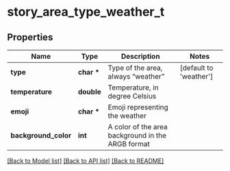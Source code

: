 # story_area_type_weather_t

## Properties
Name | Type | Description | Notes
------------ | ------------- | ------------- | -------------
**type** | **char \*** | Type of the area, always “weather” | [default to 'weather']
**temperature** | **double** | Temperature, in degree Celsius | 
**emoji** | **char \*** | Emoji representing the weather | 
**background_color** | **int** | A color of the area background in the ARGB format | 

[[Back to Model list]](../README.md#documentation-for-models) [[Back to API list]](../README.md#documentation-for-api-endpoints) [[Back to README]](../README.md)


